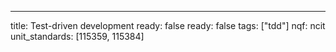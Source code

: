 ---
title: Test-driven development
ready: false
ready: false
tags: ["tdd"]
nqf: ncit
unit_standards: [115359, 115384]